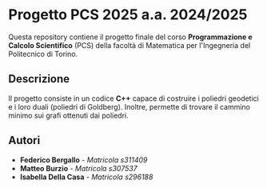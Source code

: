 
# Progetto PCS 2025 a.a. 2024/2025

Questa repository contiene il progetto finale del corso **Programmazione e Calcolo Scientifico** (PCS) della facoltà di Matematica per l'Ingegneria del Politecnico di Torino.

## Descrizione

Il progetto consiste in un codice **C++** capace di costruire i poliedri geodetici e i loro duali (poliedri di Goldberg). Inoltre, permette di trovare il cammino minimo sui grafi ottenuti dai poliedri.

## Autori

- **Federico Bergallo** - *Matricola s311409*
- **Matteo Burzio** - *Matricola s307537*
- **Isabella Della Casa** - *Matricola s296188*

